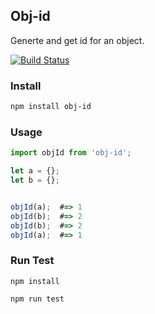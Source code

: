## Obj-id

Generte and get id for an object.


[![Build Status](https://travis-ci.org/li-qiang/obj-id.svg?branch=master)](https://travis-ci.org/li-qiang/obj-id)


### Install

```bash
npm install obj-id
```

### Usage

```javascript
import objId from 'obj-id';

let a = {};
let b = {};


objId(a);  #=> 1
objId(b);  #=> 2
objId(b);  #=> 2
objId(a);  #=> 1
```

### Run Test

```
npm install 

npm run test
```
